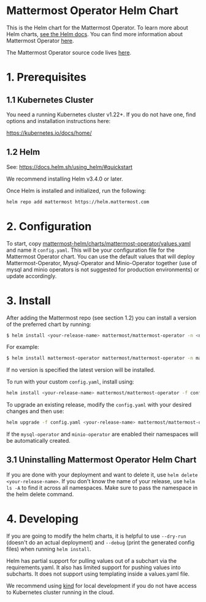 Mattermost Operator Helm Chart
====================================================

This is the Helm chart for the Mattermost Operator. To learn more about Helm charts, [see the Helm docs](https://helm.sh/docs/). You can find more information about Mattermost Operator [here](https://github.com/mattermost/mattermost-operator/blob/master/README.md).

The Mattermost Operator source code lives [here](https://github.com/mattermost/mattermost-operator).

# 1. Prerequisites

## 1.1 Kubernetes Cluster

You need a running Kubernetes cluster v1.22+. If you do not have one, find options and installation instructions here:

https://kubernetes.io/docs/home/

## 1.2 Helm

See: https://docs.helm.sh/using_helm/#quickstart

We recommend installing Helm v3.4.0 or later.

Once Helm is installed and initialized, run the following:

```bash
helm repo add mattermost https://helm.mattermost.com
```

# 2. Configuration

To start, copy [mattermost-helm/charts/mattermost-operator/values.yaml](https://github.com/mattermost/mattermost-helm/blob/master/charts/mattermost-operator/values.yaml) and name it `config.yaml`. This will be your configuration file for the Mattermost Operator chart. You can use the default values that will deploy Mattermost-Operator, Mysql-Operator and Minio-Operator together (use of mysql and minio operators is not suggested for production environments) or update accordingly.


# 3. Install

After adding the Mattermost repo (see section 1.2) you can install a version of the preferred chart by running:

```bash
$ helm install <your-release-name> mattermost/mattermost-operator -n <namespace_name>
```

For example:
```bash
$ helm install mattermost-operator mattermost/mattermost-operator -n mattermost-operator
```

If no version is specified the latest version will be installed.


To run with your custom `config.yaml`, install using:

```bash
helm install <your-release-name> mattermost/mattermost-operator -f config.yaml -n mattermost-operator
```

To upgrade an existing release, modify the `config.yaml` with your desired changes and then use:
```bash
helm upgrade -f config.yaml <your-release-name> mattermost/mattermost-operator -n mattermost-operator
```

If the `mysql-operator` and `minio-operator` are enabled their namespaces will be automatically created.

## 3.1 Uninstalling Mattermost Operator Helm Chart

If you are done with your deployment and want to delete it, use `helm delete <your-release-name>`. If you don't know the name of your release, use `helm ls -A` to find it across all namespaces. Make sure to pass the namespace in the helm delete command.


# 4. Developing

If you are going to modify the helm charts, it is helpful to use `--dry-run` (doesn't do an actual deployment) and `--debug` (print the generated config files) when running `helm install`.

Helm has partial support for pulling values out of a subchart via the requirements.yaml. It also has limited support for pushing values into subcharts. It does not support using templating inside a values.yaml file.

We recommend using [kind](https://github.com/kubernetes-sigs/kind) for local development if you do not have access to Kubernetes cluster running in the cloud.

